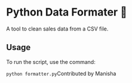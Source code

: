# Python Data Formater 🧹

A tool to clean sales data from a CSV file.

## Usage

To run the script, use the command:

`python formatter.py`Contributed by Manisha
